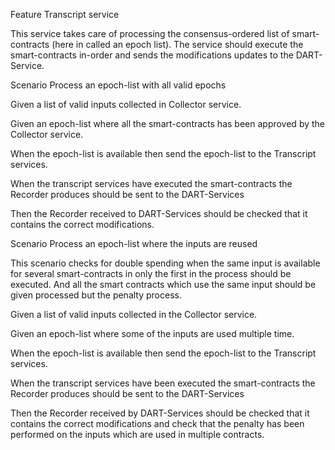 Feature Transcript service

This service takes care of processing the consensus-ordered list of smart-contracts (here in called an epoch list).
The service should execute the smart-contracts in-order and sends the modifications updates to the DART-Service.

Scenario Process an epoch-list with all valid epochs

Given a list of valid inputs collected in Collector service.

Given an epoch-list where all the smart-contracts has been approved by the Collector service.

When the epoch-list is available then send the epoch-list to the Transcript services.

When the transcript services have executed the smart-contracts the Recorder produces should be sent to the DART-Services

Then the Recorder received to DART-Services should be checked that it contains the correct modifications.


Scenario Process an epoch-list where the inputs are reused

This scenario checks for double spending when the same input is available for several smart-contracts in only the first in the process should be executed.
And all the smart contracts which use the same input should be given processed but the penalty process.

Given a list of valid inputs collected in the Collector service.

Given an epoch-list where some of the inputs are used multiple time.

When the epoch-list is available then send the epoch-list to the Transcript services.

When the transcript services have been executed the smart-contracts the Recorder produces should be sent to the DART-Services

Then the Recorder received by DART-Services should be checked that it contains the correct modifications and check that the penalty has been performed on the inputs which are used in multiple contracts.





